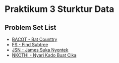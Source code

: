 # Praktikum 3 Sturktur Data

## Problem Set List 
- [BACOT - Bat Counttry](BACOT%20-%20Bat%20Counttry)
- [FS - Find Subtree](FS%20-%20Find%20Subtree)
- [JSN - James Suka Nyontek](JSN%20-%20James%20Suka%20Nyontek) 
- [NKCTHI - Nyari Kado Buat Cika](NKCTHI%20-%20Nyari%20Kado%20Buat%20Cika)
